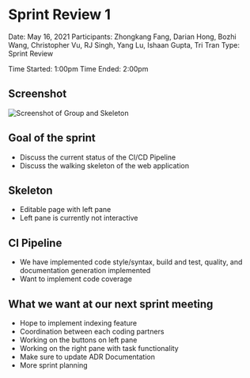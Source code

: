 # Sprint Review 1

Date: May 16, 2021
Participants: Zhongkang Fang, Darian Hong, Bozhi Wang, Christopher Vu, RJ Singh, Yang Lu, Ishaan Gupta, Tri Tran
Type: Sprint Review

Time Started: 1:00pm 
Time Ended: 2:00pm

## Screenshot
![Screenshot of Group and Skeleton](./admin/screenshots/sprintreview.png)

## Goal of the sprint

- Discuss the current status of the CI/CD Pipeline
- Discuss the walking skeleton of the web application

## Skeleton

- Editable page with left pane
- Left pane is currently not interactive

## CI Pipeline

- We have implemented code style/syntax, build and test, quality, and documentation generation implemented
- Want to implement code coverage

## What we want at our next sprint meeting

- Hope to implement indexing feature
- Coordination between each coding partners
- Working on the buttons on left pane
- Working on the right pane with task functionality
- Make sure to update ADR Documentation
- More sprint planning